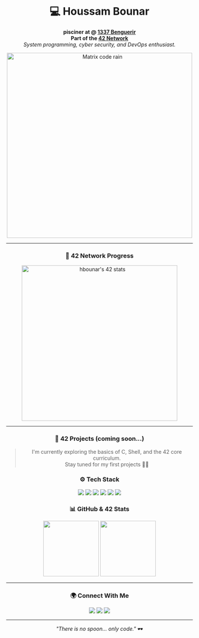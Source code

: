 
<!-- Profile README – Matrix / 1337 Style -->

<div align="center">

<h1>💻 Houssam Bounar</h1>

<p>
  <b>pisciner at @ <a href="https://1337.ma" target="_blank">1337 Benguerir</a></b><br/>
  <b>Part of the <a href="https://42.fr" target="_blank">42 Network</a></b><br/>
  <i>System programming, cyber security, and DevOps enthusiast.</i>
</p>

<img src="https://media.giphy.com/media/xTiTnqUxyWbsAXq7Ju/giphy.gif" width="500" alt="Matrix code rain"/>

---

### 🧩 42 Network Progress

<p align="center">
  <a href="https://github.com/oakoudad/badge42">
    <img src="https://badge.mediaplus.ma/greenbinary/hbounar" alt="hbounar's 42 stats" width="420"/>
  </a>
</p>

---

### 🚀 42 Projects (coming soon...)

> I'm currently exploring the basics of C, Shell, and the 42 core curriculum.  
> Stay tuned for my first projects 👨‍💻  

### ⚙️ Tech Stack

<p>
  <img src="https://img.shields.io/badge/-C-00599C?style=for-the-badge&logo=c&logoColor=white"/>
  <img src="https://img.shields.io/badge/-Python-3776AB?style=for-the-badge&logo=python&logoColor=white"/>
  <img src="https://img.shields.io/badge/-Shell_Script-121011?style=for-the-badge&logo=gnu-bash&logoColor=white"/>
  <img src="https://img.shields.io/badge/-Linux-000000?style=for-the-badge&logo=linux&logoColor=FCC624"/>
  <img src="https://img.shields.io/badge/-Git-F05032?style=for-the-badge&logo=git&logoColor=white"/>
  <img src="https://img.shields.io/badge/-VS_Code-0078D4?style=for-the-badge&logo=visual-studio-code&logoColor=white"/>
</p>


### 📊 GitHub & 42 Stats

<p align="center">
  <img src="https://github-readme-stats.vercel.app/api?username=houssam-bou&show_icons=true&theme=chartreuse-dark" height="150"/>
  <img src="https://github-readme-stats.vercel.app/api/top-langs/?username=houssam-bou&layout=compact&theme=chartreuse-dark" height="150"/>
</p>

---

### 🌍 Connect With Me

<p>
  <a href="https://www.linkedin.com/in/houssam-bounar"><img src="https://img.shields.io/badge/-LinkedIn-0A66C2?style=for-the-badge&logo=linkedin&logoColor=white"/></a>
  <a href="https://www.instagram.com/houssam___bou"><img src="https://img.shields.io/badge/-Instagram-E4405F?style=for-the-badge&logo=instagram&logoColor=white"/></a>
  <a href="mailto:hbounar@student.1337.ma"><img src="https://img.shields.io/badge/-Email-D14836?style=for-the-badge&logo=gmail&logoColor=white"/></a>
</p>

---

<p><em>"There is no spoon... only code."</em> 🕶️</p>

</div>
